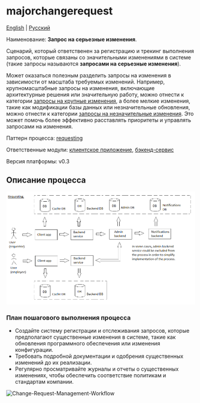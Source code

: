 # majorchangerequest

[English](majorchangerequest.md) | [Русский](majorchangerequest.ru.md)

Наименование: **Запрос на серьезные изменения**.

Сценарий, который ответственен за регистрацию и трекинг выполнения запросов, которые связаны со значительными изменениями в системе (такие запросы называются **запросами на серьезные изменения**). 

Может оказаться полезным разделить запросы на изменения в зависимости от масштаба требуемых изменений.
Например, крупномасштабные запросы на изменения, включающие архитектурные решения или значительную работу, можно отнести к категории [запросы на крупные изменения](../admin/majorchangerequest.md), а более мелкие изменения, такие как модификации базы данных или незначительные обновления, можно отнести к категории [запросы на незначительные изменения](../admin/minorchangerequest.md).
Это может помочь более эффективно расставлять приоритеты и управлять запросами на изменения.

Паттерн процесса: [requesting](../../processpatterns/requesting.ru.md)

Ответственные модули: [клиентское приложение](../../frontend/adminclient.ru.md), [бэкенд-сервис](../../backend/adminbackend.ru.md)

Версия платформы: v0.3

## Описание процесса

![requesting_overall](../../img/processpatterns/requesting_overall.png)

### План пошагового выполнения процесса

- Создайте систему регистрации и отслеживания запросов, которые предполагают существенные изменения в системе, такие как обновления программного обеспечения или изменения конфигурации.
- Требовать подробной документации и одобрения существенных изменений до их реализации.
- Регулярно просматривайте журналы и отчеты о существенных изменениях, чтобы обеспечить соответствие политикам и стандартам компании.

![Change-Request-Management-Workflow](https://www.researchgate.net/profile/Zafar-Nasir/publication/224191064/figure/fig1/AS:302594669989893@1449155599842/Change-Request-Management-Workflow.png)
